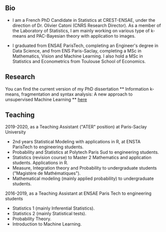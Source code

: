 ## Bio

* I am a French PhD Candidate in Statistics at CREST-ENSAE, under the direction of Dr. Olivier Catoni (CNRS Research Director). 
As a member of the Laboratory of Statistics, I am mainly working on various type of k-means and PAC-Bayesian theory with application to images. 


* I graduated from ENSAE ParisTech, completing an Engineer's degree in Data Science, and from ENS Paris-Saclay, completing a MSc in Mathematics, Vision and Machine Learning. 
I also hold a MSc in Statistics and Econometrics from Toulouse School of Economics.


## Research
You can find the current version of my PhD dissertation 
** Information k-means, fragmentation and syntax analysis: A new approach to unsupervised Machine Learning **
<a href="papers/thesis.pdf" target="_blank">here</a>


## Teaching

2019-2020, as a Teaching Assistant ("ATER" position) at Paris-Saclay University

* 2nd years Statistical Modeling with applications in R, at ENSTA ParisTech to engineering students.
* Probability and Statistics at Polytech Paris Sud to engineering students. 
* Statistics (revision course) to Master 2 Mathematics and application students. Applications in R. 
* Measure, Integration theory and Probability to undergraduate students ("Magistère de Mathématiques").
* Mathematical modeling (mainly applied probability) to undergraduate students.

2016-2019, as a Teaching Assistant at ENSAE Paris Tech to engineering students

* Statistics 1 (mainly Inferential Statistics).
* Statistics 2 (mainly Statistical tests).
* Probability Theory.
* Introduction to Machine Learning.

